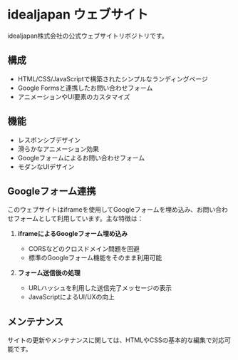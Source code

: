 # idealjapan ウェブサイト

idealjapan株式会社の公式ウェブサイトリポジトリです。

## 構成

- HTML/CSS/JavaScriptで構築されたシンプルなランディングページ
- Google Formsと連携したお問い合わせフォーム
- アニメーションやUI要素のカスタマイズ

## 機能

- レスポンシブデザイン
- 滑らかなアニメーション効果
- Googleフォームによるお問い合わせフォーム
- モダンなUIデザイン

## Googleフォーム連携

このウェブサイトはiframeを使用してGoogleフォームを埋め込み、お問い合わせフォームとして利用しています。主な特徴は：

1. **iframeによるGoogleフォーム埋め込み**
   - CORSなどのクロスドメイン問題を回避
   - 標準のGoogleフォーム機能をそのまま利用可能

2. **フォーム送信後の処理**
   - URLハッシュを利用した送信完了メッセージの表示
   - JavaScriptによるUI/UXの向上

## メンテナンス

サイトの更新やメンテナンスに関しては、HTMLやCSSの基本的な編集で対応可能です。
